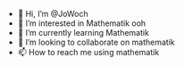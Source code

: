 - 👋 Hi, I’m @JoWoch
- 👀 I’m interested in Mathematik ooh
- 🌱 I’m currently learning Mathematik
- 💞️ I’m looking to collaborate on mathematik
- 📫 How to reach me using mathematik

<!---
JesusWo/JesusWo is a ✨ special ✨ repository because its `README.md` (this file) appears on your GitHub profile.
You can click the Preview link to take a look at your changes.
--->
